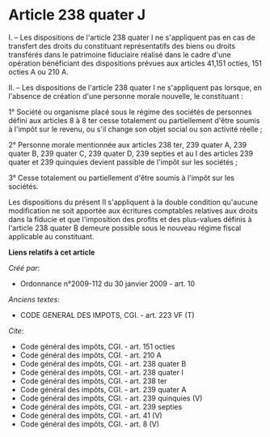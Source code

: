 # Article 238 quater J

I. – Les dispositions de l'article 238 quater I ne s'appliquent pas en cas de transfert des droits du constituant
représentatifs des biens ou droits transférés dans le patrimoine fiduciaire réalisé dans le cadre d'une opération bénéficiant
des dispositions prévues aux articles 41,151 octies, 151 octies A ou 210 A. 

II. – Les dispositions de l'article 238 quater I ne s'appliquent pas lorsque, en l'absence de création d'une personne morale
nouvelle, le constituant : 

1° Société ou organisme placé sous le régime des sociétés de personnes défini aux articles 8 à 8 ter cesse totalement ou
partiellement d'être soumis à l'impôt sur le revenu, ou s'il change son objet social ou son activité réelle ; 

2° Personne morale mentionnée aux articles 238 ter, 239 quater A, 239 quater B, 239 quater C, 239 quater D, 239 septies et au
I des articles 239 quater et 239 quinquies devient passible de l'impôt sur les sociétés ; 

3° Cesse totalement ou partiellement d'être soumis à l'impôt sur les sociétés. 

Les dispositions du présent II s'appliquent à la double condition qu'aucune modification ne soit apportée aux écritures
comptables relatives aux droits dans la fiducie et que l'imposition des profits et des plus-values définis à l'article 238
quater B demeure possible sous le nouveau régime fiscal applicable au constituant.

**Liens relatifs à cet article**

_Créé par_:

  - Ordonnance n°2009-112 du 30 janvier 2009 - art. 10

_Anciens textes_:

  - CODE GENERAL DES IMPOTS, CGI. - art. 223 VF (T)

_Cite_:

  - Code général des impôts, CGI. - art. 151 octies
  - Code général des impôts, CGI. - art. 210 A
  - Code général des impôts, CGI. - art. 238 quater B
  - Code général des impôts, CGI. - art. 238 quater I
  - Code général des impôts, CGI. - art. 238 ter
  - Code général des impôts, CGI. - art. 239 quater A
  - Code général des impôts, CGI. - art. 239 quinquies (V)
  - Code général des impôts, CGI. - art. 239 septies
  - Code général des impôts, CGI. - art. 41 (V)
  - Code général des impôts, CGI. - art. 8 (V)
